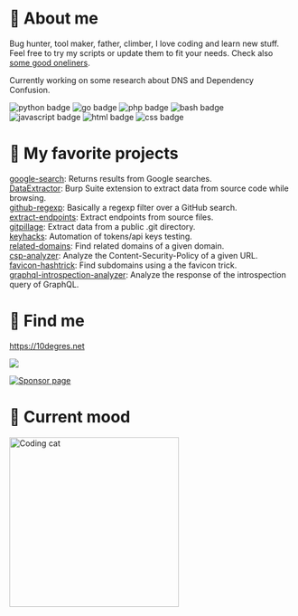 # 🧔 About me

Bug hunter, tool maker, father, climber, I love coding and learn new stuff.  
Feel free to try my scripts or update them to fit your needs.
Check also [some good oneliners](https://gist.github.com/gwen001).  

Currently working on some research about DNS and Dependency Confusion.  

<p>
    <img src="https://img.shields.io/badge/-python-green" alt="python badge">
    <img src="https://img.shields.io/badge/-go-red" alt="go badge">
    <img src="https://img.shields.io/badge/-php-blue" alt="php badge">
    <img src="https://img.shields.io/badge/-bash-orange" alt="bash badge">
    <img src="https://img.shields.io/badge/-javascript-yellow" alt="javascript badge">
    <img src="https://img.shields.io/badge/-html-purple" alt="html badge">
    <img src="https://img.shields.io/badge/-css-pink" alt="css badge">
</p>


# 💾 My favorite projects

[google-search](https://github.com/gwen001/google-search): Returns results from Google searches.  
[DataExtractor](https://github.com/gwen001/DataExtractor): Burp Suite extension to extract data from source code while browsing.  
[github-regexp](https://github.com/gwen001/github-regexp): Basically a regexp filter over a GitHub search.  
[extract-endpoints](https://github.com/gwen001/extract-endpoints): Extract endpoints from source files.  
[gitpillage](https://github.com/gwen001/gitpillage): Extract data from a public .git directory.  
[keyhacks](https://github.com/gwen001/keyhacks): Automation of tokens/api keys testing.  
[related-domains](https://github.com/gwen001/related-domains): Find related domains of a given domain.  
[csp-analyzer](https://github.com/gwen001/csp-analyzer): Analyze the Content-Security-Policy of a given URL.  
[favicon-hashtrick](https://github.com/gwen001/favicon-hashtrick): Find subdomains using a the favicon trick.  
[graphql-introspection-analyzer](https://github.com/gwen001/graphql-introspection-analyzer): Analyze the response of the introspection query of GraphQL.  


# 📧 Find me

https://10degres.net  

<a href="https://twitter.com/gwendallecoguic"><img src="https://img.shields.io/twitter/follow/gwendallecoguic.svg?logo=twitter"></a>

[![Sponsor page](https://raw.githubusercontent.com/gwen001/10degres_hugo/master/static/assets/img/github-sponsor.png)](https://github.com/sponsors/gwen001)


# 🥰 Current mood

<img src="https://i.giphy.com/media/JIX9t2j0ZTN9S/giphy.webp" alt="Coding cat" width="300">
